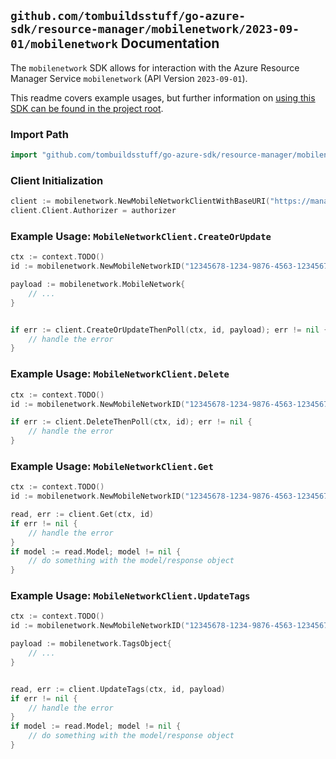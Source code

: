 
## `github.com/tombuildsstuff/go-azure-sdk/resource-manager/mobilenetwork/2023-09-01/mobilenetwork` Documentation

The `mobilenetwork` SDK allows for interaction with the Azure Resource Manager Service `mobilenetwork` (API Version `2023-09-01`).

This readme covers example usages, but further information on [using this SDK can be found in the project root](https://github.com/tombuildsstuff/go-azure-sdk/tree/main/docs).

### Import Path

```go
import "github.com/tombuildsstuff/go-azure-sdk/resource-manager/mobilenetwork/2023-09-01/mobilenetwork"
```


### Client Initialization

```go
client := mobilenetwork.NewMobileNetworkClientWithBaseURI("https://management.azure.com")
client.Client.Authorizer = authorizer
```


### Example Usage: `MobileNetworkClient.CreateOrUpdate`

```go
ctx := context.TODO()
id := mobilenetwork.NewMobileNetworkID("12345678-1234-9876-4563-123456789012", "example-resource-group", "mobileNetworkValue")

payload := mobilenetwork.MobileNetwork{
	// ...
}


if err := client.CreateOrUpdateThenPoll(ctx, id, payload); err != nil {
	// handle the error
}
```


### Example Usage: `MobileNetworkClient.Delete`

```go
ctx := context.TODO()
id := mobilenetwork.NewMobileNetworkID("12345678-1234-9876-4563-123456789012", "example-resource-group", "mobileNetworkValue")

if err := client.DeleteThenPoll(ctx, id); err != nil {
	// handle the error
}
```


### Example Usage: `MobileNetworkClient.Get`

```go
ctx := context.TODO()
id := mobilenetwork.NewMobileNetworkID("12345678-1234-9876-4563-123456789012", "example-resource-group", "mobileNetworkValue")

read, err := client.Get(ctx, id)
if err != nil {
	// handle the error
}
if model := read.Model; model != nil {
	// do something with the model/response object
}
```


### Example Usage: `MobileNetworkClient.UpdateTags`

```go
ctx := context.TODO()
id := mobilenetwork.NewMobileNetworkID("12345678-1234-9876-4563-123456789012", "example-resource-group", "mobileNetworkValue")

payload := mobilenetwork.TagsObject{
	// ...
}


read, err := client.UpdateTags(ctx, id, payload)
if err != nil {
	// handle the error
}
if model := read.Model; model != nil {
	// do something with the model/response object
}
```
